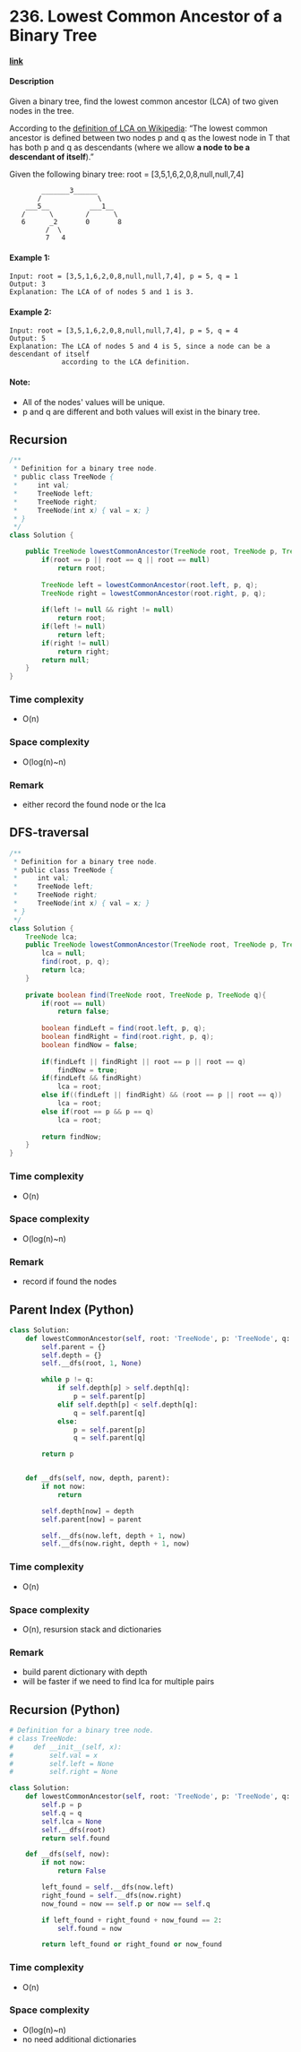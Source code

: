 # 236. Lowest Common Ancestor of a Binary Tree

#### [link](https://leetcode.com/problems/lowest-common-ancestor-of-a-binary-tree/) 

#### Description
Given a binary tree, find the lowest common ancestor (LCA) of two given nodes in the tree.

According to the [definition of LCA on Wikipedia](https://en.wikipedia.org/wiki/Lowest_common_ancestor): “The lowest common ancestor is defined between two nodes p and q as the lowest node in T that has both p and q as descendants (where we allow **a node to be a descendant of itself**).”

Given the following binary tree:  root = [3,5,1,6,2,0,8,null,null,7,4]
```
        _______3______
       /              \
    ___5__          ___1__
   /      \        /      \
   6      _2       0       8
         /  \
         7   4
```

#### Example 1:
```
Input: root = [3,5,1,6,2,0,8,null,null,7,4], p = 5, q = 1
Output: 3
Explanation: The LCA of of nodes 5 and 1 is 3.
```
#### Example 2:
```
Input: root = [3,5,1,6,2,0,8,null,null,7,4], p = 5, q = 4
Output: 5
Explanation: The LCA of nodes 5 and 4 is 5, since a node can be a descendant of itself
             according to the LCA definition.
```

#### Note:
* All of the nodes' values will be unique.
* p and q are different and both values will exist in the binary tree.

## Recursion
```java
/**
 * Definition for a binary tree node.
 * public class TreeNode {
 *     int val;
 *     TreeNode left;
 *     TreeNode right;
 *     TreeNode(int x) { val = x; }
 * }
 */
class Solution {

    public TreeNode lowestCommonAncestor(TreeNode root, TreeNode p, TreeNode q) {
        if(root == p || root == q || root == null)
            return root;
        
        TreeNode left = lowestCommonAncestor(root.left, p, q);
        TreeNode right = lowestCommonAncestor(root.right, p, q);
        
        if(left != null && right != null)
            return root;
        if(left != null)
            return left;
        if(right != null)
            return right;
        return null;
    }
}
```

### Time complexity
* O(n)
### Space complexity
* O(log(n)~n)
### Remark
* either record the found node or the lca

## DFS-traversal
```java
/**
 * Definition for a binary tree node.
 * public class TreeNode {
 *     int val;
 *     TreeNode left;
 *     TreeNode right;
 *     TreeNode(int x) { val = x; }
 * }
 */
class Solution {
    TreeNode lca;
    public TreeNode lowestCommonAncestor(TreeNode root, TreeNode p, TreeNode q) {
        lca = null;
        find(root, p, q);
        return lca;
    }
    
    private boolean find(TreeNode root, TreeNode p, TreeNode q){
        if(root == null)
            return false;
        
        boolean findLeft = find(root.left, p, q);
        boolean findRight = find(root.right, p, q);
        boolean findNow = false;
        
        if(findLeft || findRight || root == p || root == q)
            findNow = true;
        if(findLeft && findRight)
            lca = root;
        else if((findLeft || findRight) && (root == p || root == q))
            lca = root;
        else if(root == p && p == q)
            lca = root;
        
        return findNow;
    }
}
```
### Time complexity
* O(n)
### Space complexity
* O(log(n)~n)
### Remark
* record if found the nodes

## Parent Index (Python)
```python
class Solution:
    def lowestCommonAncestor(self, root: 'TreeNode', p: 'TreeNode', q: 'TreeNode') -> 'TreeNode':
        self.parent = {}
        self.depth = {}
        self.__dfs(root, 1, None)

        while p != q:
            if self.depth[p] > self.depth[q]:
                p = self.parent[p]
            elif self.depth[p] < self.depth[q]:
                q = self.parent[q]
            else:
                p = self.parent[p]
                q = self.parent[q]

        return p


    def __dfs(self, now, depth, parent):
        if not now:
            return

        self.depth[now] = depth
        self.parent[now] = parent

        self.__dfs(now.left, depth + 1, now)
        self.__dfs(now.right, depth + 1, now)
```
### Time complexity
* O(n)
### Space complexity
* O(n), resursion stack and dictionaries
### Remark
* build parent dictionary with depth
* will be faster if we need to find lca for multiple pairs

## Recursion (Python)
```python
# Definition for a binary tree node.
# class TreeNode:
#     def __init__(self, x):
#         self.val = x
#         self.left = None
#         self.right = None

class Solution:
    def lowestCommonAncestor(self, root: 'TreeNode', p: 'TreeNode', q: 'TreeNode') -> 'TreeNode':
        self.p = p
        self.q = q
        self.lca = None
        self.__dfs(root)
        return self.found

    def __dfs(self, now):
        if not now:
            return False

        left_found = self.__dfs(now.left)
        right_found = self.__dfs(now.right)
        now_found = now == self.p or now == self.q

        if left_found + right_found + now_found == 2:
            self.found = now

        return left_found or right_found or now_found
```
### Time complexity
* O(n)
### Space complexity
* O(log(n)~n)
* no need additional dictionaries